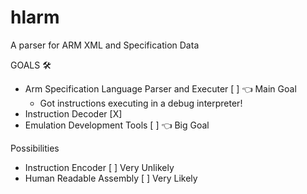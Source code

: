 # hlarm
A parser for ARM XML and Specification Data 

GOALS 🛠️
  - Arm Specification Language Parser and Executer [ ] 👈 Main Goal
    - Got instructions executing in a debug interpreter!
  - Instruction Decoder                            [X]
  - Emulation Development Tools                    [ ] 👈 Big Goal

Possibilities  
  - Instruction Encoder                            [ ] Very Unlikely
  - Human Readable Assembly                        [ ] Very Likely
